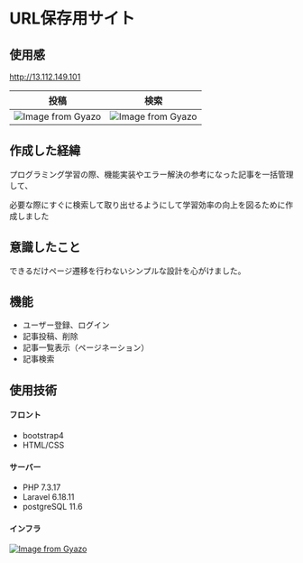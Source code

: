 # URL保存用サイト

## 使用感

http://13.112.149.101   

|投稿|検索|
|---|---|
|![Image from Gyazo](https://i.gyazo.com/0dfdc5b3fd70ef8c6ccb6a7b09d11723.gif)|![Image from Gyazo](https://i.gyazo.com/61e6c3c31a359656b6df0c9a69192f37.gif)

## 作成した経緯


プログラミング学習の際、機能実装やエラー解決の参考になった記事を一括管理して、

必要な際にすぐに検索して取り出せるようにして学習効率の向上を図るために作成しました


## 意識したこと
できるだけページ遷移を行わないシンプルな設計を心がけました。

## 機能

- ユーザー登録、ログイン
- 記事投稿、削除
- 記事一覧表示（ページネーション）
- 記事検索

## 使用技術

#### フロント
- bootstrap4
- HTML/CSS

#### サーバー
- PHP 7.3.17
- Laravel 6.18.11
- postgreSQL 11.6

#### インフラ

[![Image from Gyazo](https://i.gyazo.com/3a5bc34430e7f8da0fd5e698585be81d.png)](https://gyazo.com/3a5bc34430e7f8da0fd5e698585be81d)
